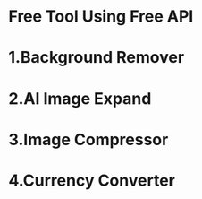 # Free Tool Using Free API
 # 1.Background Remover
 # 2.AI Image Expand
 # 3.Image Compressor
 # 4.Currency Converter
